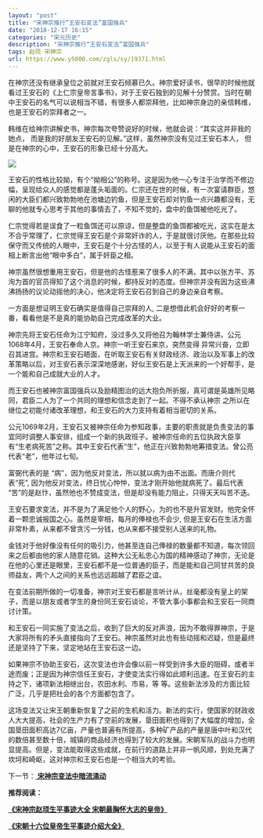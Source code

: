 ```yaml
---
layout: "post"
title: "宋神宗推行“王安石变法”富国强兵"
date: "2018-12-17 16:15"
categories: "宋元历史"
description: "宋神宗推行“王安石变法”富国强兵"
tags: 赵顼 宋神宗
url: https://www.y5000.com/zgls/sy/19371.html
---
```






在神宗还没有继承皇位之前就对王安石倾慕已久。神宗爱好读书，很早的时候他就看过王安石的《上仁宗皇帝言事书》，对于王安石独到的见解十分赞赏。当时在朝中王安石的名气可以说相当不错，有很多人都崇拜他，比如神宗身边的亲信韩维，也是王安石的崇拜者之一。

韩维在给神宗讲解史书，神宗每次夸赞说好的时候，他就会说：“其实这并非我的她点， 而是我的好朋友王安石的见解。”这样，虽然神宗没有见过王安石本人，
但是在神宗的心中，王安石的形象已经十分高大。

![](https://img.y5000.com/uploads/allimg/170417/8-1F41G424104R.jpg)

王安石的性格比较拗，有个“拗相公”的称号。这是因为他一心专注于治学而不修边幅，呈现给众人的感觉都是蓬头垢面的。仁宗还在世的时候，有一次宴请群臣，悠闲的大臣们都兴致勃勃地在池塘边钓鱼，但是王安石却对钓鱼一点兴趣都没有，无聊的他就专心思考于其他的事情去了，不知不觉的，盘中的鱼饵被他吃光了。

仁宗觉得若是误食了一粒鱼饵还可以原谅，但是整盘的鱼饵都被吃光，这实在是太不合乎常理了，仁宗觉得王安石是个非常奸诈的人，于是就很讨厌他。在那些比较保守而又传统的人眼中，王安石是个十分古怪的人，以至于有人说能从王安石的面相上断言出他“眼中多白”，属于奸臣之相。

神宗虽然很想重用王安石，但是他的古怪惹来了很多人的不满，其中以张方平、苏洵为首的官员得知了这个消息的时候，都持反对的态度。但神宗并没有因为这些沸沸扬扬的议论动摇他的决心，他决定将王安石召到自己的身边亲自考察。

一方面是想证明王安石确实是值得自己崇拜的人, 二是想借此机会好好的考察一番，看看他是不是真的能协助自己完成改革的大业。

神宗先将王安石任命为江宁知府，没过多久又将他召为翰林学士兼侍讲。公元1068年4月，王安石奉命人京。神宗一听王安石来京，突然变得
异常兴奋，立即召其进宫。神宗和王安石晤面，在听取王安石有关财政经济、政治以及军事上的改革策略以后，对王安石表示深深地感谢，好似王安石是上天派来的一个好帮手，是一个能和自己成就大业的人才。

而王安石也被神宗富国强兵以及励精图治的远大抱负所折服，真可谓是英雄所见略同，君臣二人为了一个共同的理想和信念走到了一起。不得不承认神宗
之所以在继位之初能付诸改革理想，和王安石的大力支持有着相当密切的关系。

公元1069年2月，王安石又被神宗任命为参知政事，主要的职责就是负责变法的事宜同时调整人事安排，组成一个新的执政班子。被神宗任命的五位执政大臣享有“生老病死苦”之称。其中王安石代表“生”，他正在兴致勃勃地筹措变法。曾公亮代表“老”，他年过七旬。

富弼代表的是 “病”，因为他反对变法，所以就以病为由不出面。而唐介则代表“死”, 因为他反对变法，终日忧心忡忡，变法才刚开始他就病死了。最后代表
“苦”的是赵忭，虽然他也不赞成变法，但是却没有能力阻止，只得天天叫苦不迭。

王安石要求变法，并不是为了满足他个人的野心，为的也不是升官发财。他完全怀着一颗忠诚报国之心。虽然是宰相，每月的俸禄也不会少,
但是王安石在生活方面非常朴素，从来都不曾贪污一分钱，也从来都不接受别人送来的礼物。

金钱对于他好像没有任何的吸引力，他甚至连自己俸禄的数量都不知道，每次领回来之后都由他的家人随意花销。这种大公无私忠心为国的精神感动了神宗，无论是在他的心里还是眼里，王安石都不是一位普通的臣子，而是能和自己同甘共苦的良师益友，两个人之间的关系也远远超越了君臣之谊。

在变法前期所做的一切准备，神宗对王安石都是言听计从，丝毫都没有皇上的架子，而是以朋友或者学生的身份同王安石谈论，不管大事小事都会和王安石一同商讨计策。

和王安石一同实施了变法之后，收到了巨大的反对声浪，因为不敢得罪神宗，于是大家将所有的矛头直接指向了王安石。神宗虽然对此也有些动摇和迟疑，但是最终还是坚持了下来，坚定地站在王安石这一边。

如果神宗不协助王安石，这次变法也许会像以前一样受到许多大臣的阻碍，或者半途而废；正是因为神宗信任王安石，才使变法实行得如此顺利迅速。在王安石的主持之下，诸项新法相继出台，农田水利、市易，等
等。这些新法涉及的方面比较广泛，几乎是把社会的各个方面都包含了。

这场变法又让宋王朝重新恢复了之前的生机和活力。新法的实行，使国家的财政收人大大提高，社会的生产力有了空前的发展，垦田面积也得到了大幅度的增加，全国垦田面积高达7亿亩，产量也普遍有所提高，多种矿产品的产量是唐中叶和汉代的数倍甚至数十倍，城镇的商品经济也得到了较大的发展。宋朝军队的战斗力也明显提高。但是，变法能取得这些成就，在前行的道路上并非一帆风顺，到处充满了坎坷和崎岖，这对神宗和王安石也是一个相当大的考验。

下一节：[ **宋神宗变法中暗流涌动**](https://www.y5000.com/plus/view.php?aid=19372)

**推荐阅读：**

[**《宋神宗赵顼生平事迹大全
宋朝最胸怀大志的皇帝》**](https://www.y5000.com/zgls/mrzj/19378.html?1492414502)

[**《宋朝十六位皇帝生平事迹介绍大全》**](https://www.y5000.com/zgls/mq/19310.html?1492398954)
